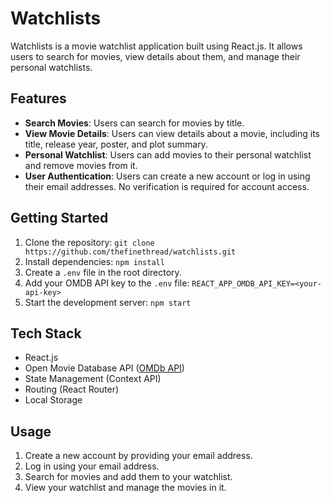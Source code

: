 # Watchlists

Watchlists is a movie watchlist application built using React.js. It allows users to search for movies, view details about them, and manage their personal watchlists.

## Features

- **Search Movies**: Users can search for movies by title.
- **View Movie Details**: Users can view details about a movie, including its title, release year, poster, and plot summary.
- **Personal Watchlist**: Users can add movies to their personal watchlist and remove movies from it.
- **User Authentication**: Users can create a new account or log in using their email addresses. No verification is required for account access.

## Getting Started

1. Clone the repository: `git clone https://github.com/thefinethread/watchlists.git`
2. Install dependencies: `npm install`
3. Create a `.env` file in the root directory.
4. Add your OMDB API key to the `.env` file: `REACT_APP_OMDB_API_KEY=<your-api-key>`
5. Start the development server: `npm start`

## Tech Stack

- React.js
- Open Movie Database API ([OMDb API](http://www.omdbapi.com/))
- State Management (Context API)
- Routing (React Router)
- Local Storage

## Usage

1. Create a new account by providing your email address.
2. Log in using your email address.
3. Search for movies and add them to your watchlist.
4. View your watchlist and manage the movies in it.

